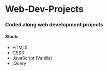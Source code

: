 # Web-Dev-Projects
### Coded along web development projects

#### Stack:
* HTML5
* CSS3
* JavaScript (Vanilla)
* jQuery
